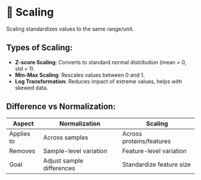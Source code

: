 # 📏 Scaling

Scaling standardizes values to the same range/unit.

## Types of Scaling:
- **Z-score Scaling**: Converts to standard normal distribution (mean = 0, std = 1).
- **Min-Max Scaling**: Rescales values between 0 and 1.
- **Log Transformation**: Reduces impact of extreme values, helps with skewed data.

## Difference vs Normalization:

| Aspect       | Normalization             | Scaling                  |
|--------------|----------------------------|---------------------------|
| Applies to   | Across samples             | Across proteins/features |
| Removes      | Sample-level variation     | Feature-level variation  |
| Goal         | Adjust sample differences  | Standardize feature size |